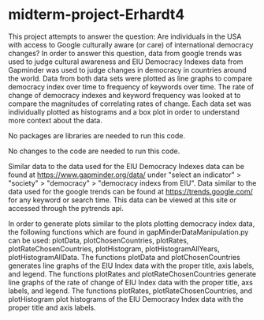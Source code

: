 # midterm-project-Erhardt4
This project attempts to answer the question: Are individuals in the USA with access to Google culturally aware (or care) of international democracy changes? In order to answer this question, data from google trends was used to judge cultural awareness and EIU Democracy Indexes data from Gapminder was used to judge changes in democracy in countries around the world. Data from both data sets were plotted as line graphs to compare democracy index over time to frequency of keywords over time. The rate of change of democracy indexes and keyword frequency was looked at to compare the magnitudes of correlating rates of change. Each data set was individually plotted as histograms and a box plot in order to understand more context about the data.

No packages are libraries are needed to run this code.

No changes to the code are needed to run this code.

Similar data to the data used for the EIU Democracy Indexes data can be found at https://www.gapminder.org/data/ under "select an indicator" > "society" > "democracy" > "democracy indexs from EIU". Data similar to the data used for the google trends can be found at https://trends.google.com/ for any keyword or search time. This data can be viewed at this site or accessed through the pytrends api.

In order to generate plots similar to the plots plotting democracy index data, the following functions which are found in gapMinderDataManipulation.py can be used: plotData, plotChosenCountries, plotRates, plotRateChosenCountries, plotHistogram, plotHistogramAllYears, plotHistogramAllData. The functions plotData and plotChosenCountries generates line graphs of the EIU Index data with the proper title, axis labels, and legend. The functions plotRates and plotRateChosenCountries generate line graphs of the rate of change of EIU Index data with the proper title, axs labels, and legend. The functions plotRates, plotRateChosenCountries, and plotHistogram plot histograms of the EIU Democracy Index data with the proper title and axis labels.

